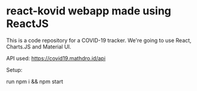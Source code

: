# react-kovid webapp made using ReactJS

This is a code repository for a COVID-19 tracker. We're going to use React, Charts.JS and Material UI.

API used: https://covid19.mathdro.id/api

Setup:

run npm i && npm start
